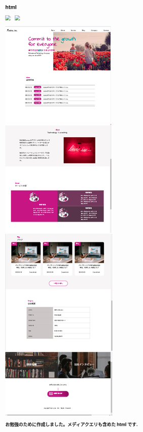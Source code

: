 ### html

<img src="https://img.shields.io/badge/-Html5-pink.svg?logo=html5&style=plastic">　<img src="https://img.shields.io/badge/-CSS3-blue.svg?logo=css3&style=plastic">

![スクールのお勉強画面](sample1.png)<br>
![スクールのお勉強画面](sample2.png)<br>
![スクールのお勉強画面](sample3.png)<br>
![スクールのお勉強画面](sample4.png)

**お勉強のために作成しました。メディアクエリも含めた html です.**